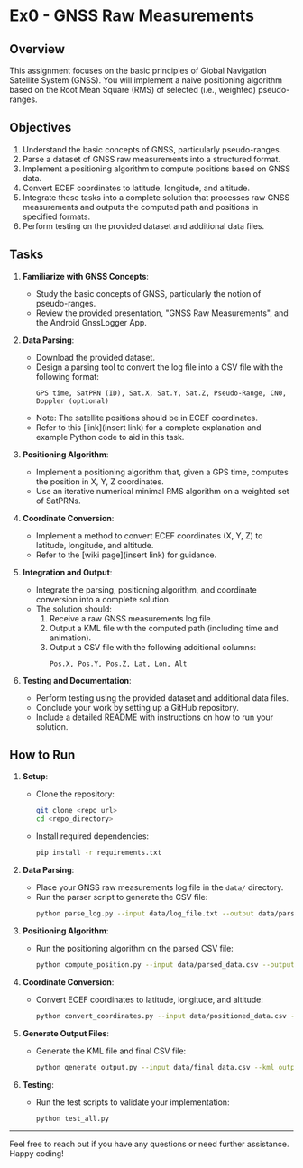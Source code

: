 # Ex0 - GNSS Raw Measurements

## Overview

This assignment focuses on the basic principles of Global Navigation Satellite System (GNSS). You will implement a naive positioning algorithm based on the Root Mean Square (RMS) of selected (i.e., weighted) pseudo-ranges.

## Objectives

1. Understand the basic concepts of GNSS, particularly pseudo-ranges.
2. Parse a dataset of GNSS raw measurements into a structured format.
3. Implement a positioning algorithm to compute positions based on GNSS data.
4. Convert ECEF coordinates to latitude, longitude, and altitude.
5. Integrate these tasks into a complete solution that processes raw GNSS measurements and outputs the computed path and positions in specified formats.
6. Perform testing on the provided dataset and additional data files.

## Tasks

1. **Familiarize with GNSS Concepts**:
   - Study the basic concepts of GNSS, particularly the notion of pseudo-ranges.
   - Review the provided presentation, "GNSS Raw Measurements", and the Android GnssLogger App.

2. **Data Parsing**:
   - Download the provided dataset.
   - Design a parsing tool to convert the log file into a CSV file with the following format:
     ```
     GPS time, SatPRN (ID), Sat.X, Sat.Y, Sat.Z, Pseudo-Range, CN0, Doppler (optional)
     ```
   - Note: The satellite positions should be in ECEF coordinates.
   - Refer to this [link](insert link) for a complete explanation and example Python code to aid in this task.

3. **Positioning Algorithm**:
   - Implement a positioning algorithm that, given a GPS time, computes the position in X, Y, Z coordinates.
   - Use an iterative numerical minimal RMS algorithm on a weighted set of SatPRNs.

4. **Coordinate Conversion**:
   - Implement a method to convert ECEF coordinates (X, Y, Z) to latitude, longitude, and altitude.
   - Refer to the [wiki page](insert link) for guidance.

5. **Integration and Output**:
   - Integrate the parsing, positioning algorithm, and coordinate conversion into a complete solution.
   - The solution should:
     1. Receive a raw GNSS measurements log file.
     2. Output a KML file with the computed path (including time and animation).
     3. Output a CSV file with the following additional columns:
        ```
        Pos.X, Pos.Y, Pos.Z, Lat, Lon, Alt
        ```

6. **Testing and Documentation**:
   - Perform testing using the provided dataset and additional data files.
   - Conclude your work by setting up a GitHub repository.
   - Include a detailed README with instructions on how to run your solution.

## How to Run

1. **Setup**:
   - Clone the repository:
     ```bash
     git clone <repo_url>
     cd <repo_directory>
     ```
   - Install required dependencies:
     ```bash
     pip install -r requirements.txt
     ```

2. **Data Parsing**:
   - Place your GNSS raw measurements log file in the `data/` directory.
   - Run the parser script to generate the CSV file:
     ```bash
     python parse_log.py --input data/log_file.txt --output data/parsed_data.csv
     ```

3. **Positioning Algorithm**:
   - Run the positioning algorithm on the parsed CSV file:
     ```bash
     python compute_position.py --input data/parsed_data.csv --output data/positioned_data.csv
     ```

4. **Coordinate Conversion**:
   - Convert ECEF coordinates to latitude, longitude, and altitude:
     ```bash
     python convert_coordinates.py --input data/positioned_data.csv --output data/final_data.csv
     ```

5. **Generate Output Files**:
   - Generate the KML file and final CSV file:
     ```bash
     python generate_output.py --input data/final_data.csv --kml_output output/path.kml --csv_output output/final_positions.csv
     ```

6. **Testing**:
   - Run the test scripts to validate your implementation:
     ```bash
     python test_all.py
     ```
---

Feel free to reach out if you have any questions or need further assistance. Happy coding!





